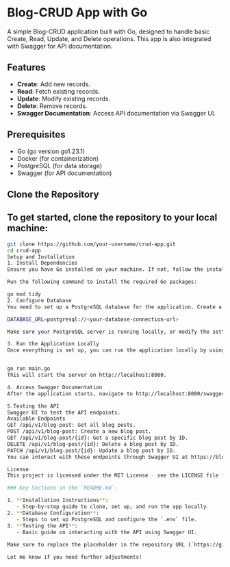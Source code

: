 # Blog-CRUD App with Go

A simple Blog-CRUD application built with Go, designed to handle basic Create, Read, Update, and Delete operations. This app is also integrated with Swagger for API documentation.

## Features

- **Create**: Add new records.
- **Read**: Fetch existing records.
- **Update**: Modify existing records.
- **Delete**: Remove records.
- **Swagger Documentation**: Access API documentation via Swagger UI.

## Prerequisites

- Go (go version go1.23.1)
- Docker (for containerization)
- PostgreSQL (for data storage)
- Swagger (for API documentation)

## Clone the Repository

## To get started, clone the repository to your local machine:

```bash
git clone https://github.com/your-username/crud-app.git
cd crud-app
Setup and Installation
1. Install Dependencies
Ensure you have Go installed on your machine. If not, follow the installation guide for Go here.

Run the following command to install the required Go packages:

go mod tidy
2. Configure Database
You need to set up a PostgreSQL database for the application. Create a new PostgreSQL database named crud_app. Update the database connection settings in the .env file with your database credentials:

DATABASE_URL=postgresql://<your-database-connection-url>

Make sure your PostgreSQL server is running locally, or modify the settings to point to a remote PostgreSQL instance.

3. Run the Application Locally
Once everything is set up, you can run the application locally by using the following command:


go run main.go
This will start the server on http://localhost:8080.

4. Access Swagger Documentation
After the application starts, navigate to http://localhost:8080/swagger in your browser to view the Swagger UI, where you can test the CRUD APIs and view detailed API documentation.

5.Testing the API
Swagger UI to test the API endpoints.
Available Endpoints
GET /api/v1/blog-post: Get all blog posts.
POST /api/v1/blog-post: Create a new blog post.
GET /api/v1/blog-post/{id}: Get a specific blog post by ID.
DELETE /api/v1/blog-post/{id}: Delete a blog post by ID.
PATCH /api/v1/blog-post/{id}: Update a blog post by ID.
You can interact with these endpoints through Swagger UI at https://blog-crud-dmua.onrender.com/swagger/index.html#/.

License
This project is licensed under the MIT License - see the LICENSE file for details.

### Key Sections in the `README.md`:

1. **Installation Instructions**:
   - Step-by-step guide to clone, set up, and run the app locally.
2. **Database Configuration**:
   - Steps to set up PostgreSQL and configure the `.env` file.
3. **Testing the API**:
   - Basic guide on interacting with the API using Swagger UI.
  
Make sure to replace the placeholder in the repository URL (`https://github.com/your-username/crud-app.git`) with your actual GitHub username or repository link.

Let me know if you need further adjustments!
